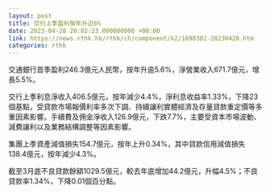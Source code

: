 ```yaml
---
layout: post
title: 交行上季盈利按年升近6%
date: 2023-04-28 20:02:23.000000000 +08:00
link: https://news.rthk.hk/rthk/ch/component/k2/1698382-20230428.htm
categories: rthk
---
```


交通銀行首季盈利246.3億元人民幣，按年升逾5.6%，淨營業收入671.7億元，增長5.5%。

交行上季利息淨收入406.5億元，按年減少4.4%，淨利息收益率1.33%，下降23個基點，受貸款市場報價利率多次下調、持續讓利實體經濟及存量貸款重定價等多重因素影響。手續費及佣金淨收入126.9億元，下跌7.7%，主要受資本市場波動、減費讓利以及業務結構調整等因素影響。

集團上季資產減值損失154.7億元，按年上升0.34%，其中貸款信用減值損失138.4億元，按年減少4.3%。

截至3月底不良貸款餘額1029.5億元，較去年底增加44.2億元，升幅4.5%；不良貸款率1.34%，下降0.01個百分點。
